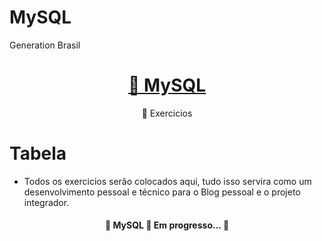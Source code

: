# MySQL
Generation Brasil

<h1 align="center">
    <a href="https://www.mysql.com/"> 🐬 MySQL</a>
</h1>
<p align="center">🚀 Exercicios</p>

Tabela
=================
<!--ts-->
   - Todos os exercicios serão colocados aqui, tudo isso servira como um desenvolvimento pessoal e técnico para o Blog pessoal e o projeto integrador.  
<!--te-->

<h4 align="center"> 
	🚧  MySQL 🚀 Em progresso...  🚧
</h4>

